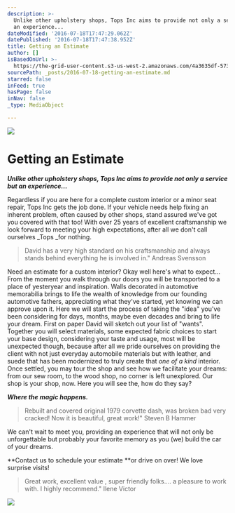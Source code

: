 ```yaml
---
description: >-
  Unlike other upholstery shops, Tops Inc aims to provide not only a service but
  an experience...
dateModified: '2016-07-18T17:47:29.062Z'
datePublished: '2016-07-18T17:47:38.952Z'
title: Getting an Estimate
author: []
isBasedOnUrl: >-
  https://the-grid-user-content.s3-us-west-2.amazonaws.com/4a3635df-573f-4da2-be45-747fd58699cc.jpg
sourcePath: _posts/2016-07-18-getting-an-estimate.md
starred: false
inFeed: true
hasPage: false
inNav: false
_type: MediaObject

---
```

![](https://the-grid-user-content.s3-us-west-2.amazonaws.com/a7beaa6d-ea65-4615-b062-298c4b313146.jpg)

# Getting an Estimate

_**Unlike other upholstery shops, Tops Inc aims to provide not only a service but an experience...**_

Regardless if you are here for a complete custom interior or a minor seat repair, Tops Inc gets the job done. If your vehicle needs help fixing an inherent problem, often caused by other shops, stand assured we've got you covered with that too! With over 25 years of excellent craftsmanship we look forward to meeting your high expectations, after all we don't call ourselves _Tops _for nothing.

> David has a very high standard on his craftsmanship and always stands behind everything he is involved in." Andreas Svensson

Need an estimate for a custom interior? Okay well here's what to expect... From the moment you walk through our doors you will be transported to a place of yesteryear and inspiration. Walls decorated in automotive memorabilia brings to life the wealth of knowledge from our founding automotive fathers, appreciating what they've started, yet knowing we can approve upon it. Here we will start the process of taking the "idea" you've been considering for days, months, maybe even decades and bring to life your dream. First on paper David will sketch out your list of "wants". Together you will select materials, some expected fabric choices to start your base design, considering your taste and usage, most will be unexpected though, because after all we pride ourselves on providing the client with not just everyday automobile materials but with leather, and suede that has been modernized to truly create that _one of a kind_ interior. Once settled, you may tour the shop and see how we facilitate your dreams: from our sew room, to the wood shop, no corner is left unexplored. Our shop is your shop, now. Here you will see the, how do they say?

_**Where the magic happens.**_

> Rebuilt and covered original 1979 corvette dash, was broken bad very cracked! Now it is beautiful, great work!" Steven B Hammer 

We can't wait to meet you, providing an experience that will not only be unforgettable but probably your favorite memory as you (we) build the car of your dreams.

**Contact us to schedule your estimate **or drive on over! We love surprise visits!

> Great work, excellent value , super friendly folks.... a pleasure to work with. I highly recommend." Ilene Victor

![](https://the-grid-user-content.s3-us-west-2.amazonaws.com/4a3635df-573f-4da2-be45-747fd58699cc.jpg)

>